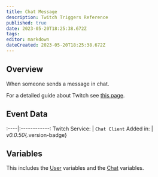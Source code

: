 ```yaml
---
title: Chat Message
description: Twitch Triggers Reference
published: true
date: 2023-05-20T18:25:38.672Z
tags: 
editor: markdown
dateCreated: 2023-05-20T18:25:38.672Z
---
```


## Overview
When someone sends a message in chat.

For a detailed guide about Twitch see [this page](/Platforms/Twitch).

## Event Data
:----|:------------:
Twitch Service: | `Chat Client`
Added in: | *v0.0.50*{.version-badge}

## Variables
This includes the [User](/Variables/User-Variables) variables and the [Chat](/Variables/Chat-Variables) variables.